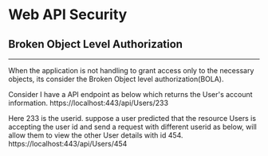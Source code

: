 # Web API Security


## Broken Object Level Authorization
---
When the application is not handling to grant access only to the necessary objects, its consider the Broken Object level authorization(BOLA).

Consider I have a API endpoint as below which returns the User's account information.
https://localhost:443/api/Users/233

Here 233 is the userid. suppose a user predicted that the resource Users is accepting the user id and send a request with different
userid as below, will allow them to view the other User details with id 454. 
https://localhost:443/api/Users/454



